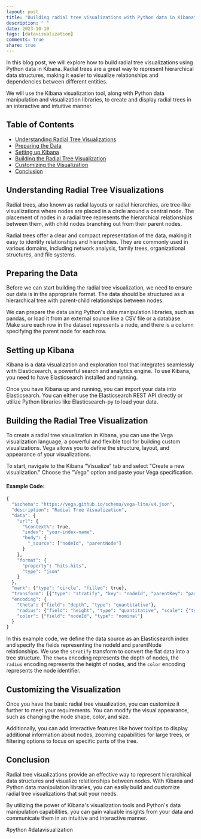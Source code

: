 ```yaml
---
layout: post
title: "Building radial tree visualizations with Python data in Kibana"
description: " "
date: 2023-10-10
tags: [datavisualization]
comments: true
share: true
---
```


In this blog post, we will explore how to build radial tree visualizations using Python data in Kibana. Radial trees are a great way to represent hierarchical data structures, making it easier to visualize relationships and dependencies between different entities.

We will use the Kibana visualization tool, along with Python data manipulation and visualization libraries, to create and display radial trees in an interactive and intuitive manner.

## Table of Contents
- [Understanding Radial Tree Visualizations](#understanding-radial-tree-visualizations)
- [Preparing the Data](#preparing-the-data)
- [Setting up Kibana](#setting-up-kibana)
- [Building the Radial Tree Visualization](#building-the-radial-tree-visualization)
- [Customizing the Visualization](#customizing-the-visualization)
- [Conclusion](#conclusion)

## Understanding Radial Tree Visualizations

Radial trees, also known as radial layouts or radial hierarchies, are tree-like visualizations where nodes are placed in a circle around a central node. The placement of nodes in a radial tree represents the hierarchical relationships between them, with child nodes branching out from their parent nodes.

Radial trees offer a clear and compact representation of the data, making it easy to identify relationships and hierarchies. They are commonly used in various domains, including network analysis, family trees, organizational structures, and file systems.

## Preparing the Data

Before we can start building the radial tree visualization, we need to ensure our data is in the appropriate format. The data should be structured as a hierarchical tree with parent-child relationships between nodes.

We can prepare the data using Python's data manipulation libraries, such as pandas, or load it from an external source like a CSV file or a database. Make sure each row in the dataset represents a node, and there is a column specifying the parent node for each row.

## Setting up Kibana

Kibana is a data visualization and exploration tool that integrates seamlessly with Elasticsearch, a powerful search and analytics engine. To use Kibana, you need to have Elasticsearch installed and running.

Once you have Kibana up and running, you can import your data into Elasticsearch. You can either use the Elasticsearch REST API directly or utilize Python libraries like Elasticsearch-py to load your data.

## Building the Radial Tree Visualization

To create a radial tree visualization in Kibana, you can use the Vega visualization language, a powerful and flexible tool for building custom visualizations. Vega allows you to define the structure, layout, and appearance of your visualizations.

To start, navigate to the Kibana "Visualize" tab and select "Create a new visualization." Choose the "Vega" option and paste your Vega specification.

#### Example Code:
```python
{
  "$schema": "https://vega.github.io/schema/vega-lite/v4.json",
  "description": "Radial Tree Visualization",
  "data": {
    "url": {
      "%context%": true,
      "index": "your-index-name",
      "body": {
        "_source": ["nodeId", "parentNode"]
      }
    },
    "format": {
      "property": "hits.hits",
      "type": "json"
    }
  },
  "mark": {"type": "circle", "filled": true},
  "transform": [{"type": "stratify", "key": "nodeId", "parentKey": "parentNode"}],
  "encoding": {
    "theta": {"field": "depth", "type": "quantitative"},
    "radius": {"field": "height", "type": "quantitative", "scale": {"type": "log"}},
    "color": {"field": "nodeId", "type": "nominal"}
  }
}
```

In this example code, we define the data source as an Elasticsearch index and specify the fields representing the nodeId and parentNode relationships. We use the `stratify` transform to convert the flat data into a tree structure. The `theta` encoding represents the depth of nodes, the `radius` encoding represents the height of nodes, and the `color` encoding represents the node identifier.

## Customizing the Visualization

Once you have the basic radial tree visualization, you can customize it further to meet your requirements. You can modify the visual appearance, such as changing the node shape, color, and size.

Additionally, you can add interactive features like hover tooltips to display additional information about nodes, zooming capabilities for large trees, or filtering options to focus on specific parts of the tree.

## Conclusion

Radial tree visualizations provide an effective way to represent hierarchical data structures and visualize relationships between nodes. With Kibana and Python data manipulation libraries, you can easily build and customize radial tree visualizations that suit your needs.

By utilizing the power of Kibana's visualization tools and Python's data manipulation capabilities, you can gain valuable insights from your data and communicate them in an intuitive and interactive manner.

#python #datavisualization